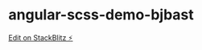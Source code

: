 # angular-scss-demo-bjbast

[Edit on StackBlitz ⚡️](https://stackblitz.com/edit/angular-scss-demo-bjbast)
